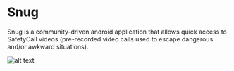 # Snug
Snug is a community-driven android application that allows quick access to SafetyCall videos (pre-recorded video calls used to escape dangerous and/or awkward situations).


![alt text](https://github.com/[username]/[reponame]/blob/[branch]/image.jpg?raw=true)
